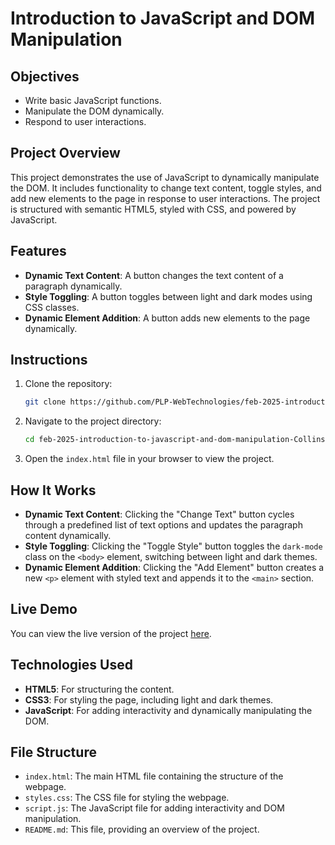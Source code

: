 # Introduction to JavaScript and DOM Manipulation

## Objectives

- Write basic JavaScript functions.
- Manipulate the DOM dynamically.
- Respond to user interactions.

## Project Overview

This project demonstrates the use of JavaScript to dynamically manipulate the DOM. It includes functionality to change text content, toggle styles, and add new elements to the page in response to user interactions. The project is structured with semantic HTML5, styled with CSS, and powered by JavaScript.

## Features

- **Dynamic Text Content**: A button changes the text content of a paragraph dynamically.
- **Style Toggling**: A button toggles between light and dark modes using CSS classes.
- **Dynamic Element Addition**: A button adds new elements to the page dynamically.

## Instructions

1. Clone the repository:
   ```bash
   git clone https://github.com/PLP-WebTechnologies/feb-2025-introduction-to-javascript-and-dom-manipulation-Collins101-dev.git
   ```
2. Navigate to the project directory:
   ```bash
   cd feb-2025-introduction-to-javascript-and-dom-manipulation-Collins101-dev
   ```
3. Open the `index.html` file in your browser to view the project.

## How It Works

- **Dynamic Text Content**: Clicking the "Change Text" button cycles through a predefined list of text options and updates the paragraph content dynamically.
- **Style Toggling**: Clicking the "Toggle Style" button toggles the `dark-mode` class on the `<body>` element, switching between light and dark themes.
- **Dynamic Element Addition**: Clicking the "Add Element" button creates a new `<p>` element with styled text and appends it to the `<main>` section.

## Live Demo

You can view the live version of the project [here](https://plp-webtechnologies.github.io/feb-2025-introduction-to-javascript-and-dom-manipulation-Collins101-dev/).

## Technologies Used

- **HTML5**: For structuring the content.
- **CSS3**: For styling the page, including light and dark themes.
- **JavaScript**: For adding interactivity and dynamically manipulating the DOM.

## File Structure

- `index.html`: The main HTML file containing the structure of the webpage.
- `styles.css`: The CSS file for styling the webpage.
- `script.js`: The JavaScript file for adding interactivity and DOM manipulation.
- `README.md`: This file, providing an overview of the project.